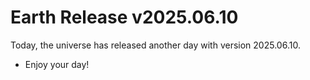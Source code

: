 # Earth Release v2025.06.10
Today, the universe has released another day with version 2025.06.10.
- Enjoy your day!
